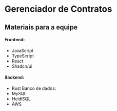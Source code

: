 # Gerenciador de Contratos
## Materiais para a equipe
#### Frontend:
 - JavaScript
 - TypeScript
 - React
 - Shadcn/ui
#### Backend:
 - Rust
Banco de dados:
 - MySQL
 - HeidiSQL
 - AWS
